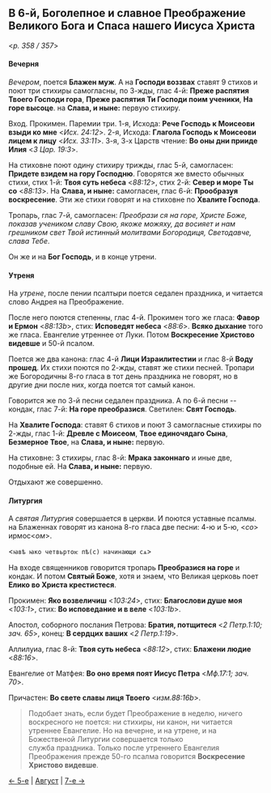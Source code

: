 
## В 6-й, Боголепное и славное Преображение Великого Бога и Спаса нашего Иисуса Христа

<*p. 358 / 357*>

#### Вечерня

*Вечером*, поется **Блажен муж**. А на **Господи воззвах** ставят 9 стихов и
поют три стихиры самогласны, по 3-жды, глас 4-й: **Преже распятия Твоего Господи гора**,
**Преже распятия Ти Господи поим ученики**, **На горе высоце**. 
на **Слава, и ныне:** первую стихиру.

Вход. Прокимен. Паремии три. 
1-я, Исхода: **Рече Господь к Моисеови взыди ко мне**  <*Исх. 24:12*>.
2-я, Исхода: **Глагола Господь к Моисеови лицем к лицу** <*Исх. 33:11*>.
3-я, 3-х Царств чтение: **Во оны дни прииде Илия** <*3 Цар. 19:3*>.

На стиховне поют одину стихиру трижды, глас 5-й, самогласен: **Придете взидем на гору Господню**. 
Говорятся же вместо обычных стихи, стих 1-й: **Твоя суть небеса** <*88:12*>, стих 2-й: **Север и море Ты со** <*88:13*>.
На **Слава, и ныне:** самогласен, глас 6-й: **Прообразуя воскресение**.
Эти же стихи говорят и на стиховне по **Хвалите Господа**.

Тропарь, глас 7-й, самогласен: *Преобрази ся на горе, Христе Боже, показав учеником славу Свою, 
якоже можяху, да восияет и нам грешником свет Твой истинный молитвами Богородиця, Светодавче, слава Тебе*.

Он же и на **Бог Господь**, и в конце утрени.

#### Утреня

На *утрене*, после пении псалтыри поется седален праздника, и читается слово Андрея на Преображение.

После него поются степенны, глас 4-й. 
Прокимен того же гласа: **Фавор и Ермон** <*88:13b*>, стих: **Исповедят небеса** <*88:6*>. 
**Всяко дыхание** того же гласа. Евангелие утреннее от Луки. Потом **Воскресение Христово видевше** и
50-й псалом.

Поется же два канона: глас 4-й **Лици Израилитестии** и глас 8-й **Воду прошед**.
Их стихи поются по 2-жды, ставят же стихи песней. Тропари же Богородичны 8-го гласа в тот день праздника 
не говорят, но в другие дни после них, когда поется тот самый канон.

Говорится же по 3-й песни седален праздника. 
А по 6-й песни -- кондак, глас 7-й: **На горе преобразися**. 
Светилен: **Свят Господь**.

На **Хвалите Господа**: ставят 6 стихов и поют 3 самогласные стихиры по 2-жды, глас 1-й: 
**Древле с Моисеом**, **Твое единочядаго Сына**, **Безмерное Твое**, на **Слава, и ныне:** первую.

На стиховне: 3 стихиры, глас 8-й: **Мрака законнаго** и иные две, подобные ей. 
На **Слава, и ныне:** первую.

Отдыхают же совершенно. 

#### Литургия

А *святая Литургия* совершается в церкви. И поются уставные псалмы. 
на Блаженнах говорят из канона 8-го гласа две песни: 4-ю и 5-ю, <*со*> ирмос<*ом*>. 

<`ꙗвѣ ꙗко четвьртоѥ пѣ(с) начинающи сѧ`>

На входе священников говорится тропарь **Преобразися на горе** и кондак.
И потом **Святый Боже**, хотя и знаем, что Великая церковь поет **Елико во Христа крестистеся**.

Прокимен: **Яко возвеличиш** <*103:24*>, стих: **Благослови душе моя** <*103:1*>,
стих: **Во исповедание и в веле** <*103:1b*>. 

Апостол, соборного послания Петрова: **Братия, потщитеся** <*2 Петр.1:10; зач. 65*>, 
конец: **В сердцих ваших** <*2 Петр.1:19*>. 

Аллилуиа, глас 8-й: **Твоя суть небеса** <*88:12*>, стих: **Блажени людие** <*88:16*>. 

Евангелие от Матфея: **Во оно время поят Иисус Петра** <*Мф.17:1; зач. 70*>. 

Причастен: **Во свете славы лиця Твоего** <*изм.88:16b*>.

> Подобает знать, если будет Преображение в неделю, ничего воскресного не поется: ни стихиры, ни канон, 
> ни читается утреннее Евангелие. Но на вечерне, и на утрене, и на Божественой Литургии совершается только  
> служба праздника. Только после утреннего Евангелия Преображения прежде 50-го псалма говорится 
> **Воскресение Христово видевше**.

[← 5-е](08_05_AST.ru.md) | [Август](README.md#6-й) | [7-е →](08_07_AST.ru.md)
